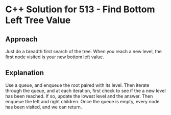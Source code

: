 # C++ Solution for 513 - Find Bottom Left Tree Value

## Approach

Just do a breadth first search of the tree. When you reach a new level, the first
node visited is your new bottom left value.

## Explanation

Use a queue, and enqueue the root paired with its level. Then iterate through the
queue, and at each iteration, first check to see if the a new level has been
reached. If so, update the lowest level and the answer. Then enqueue the left
and right children. Once the queue is empty, every node has been visited, and
we can return.

